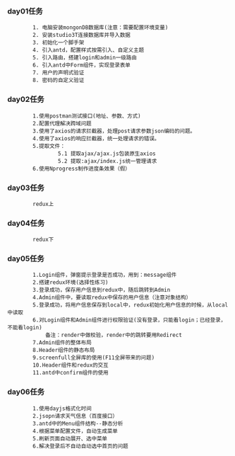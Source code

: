 ### day01任务
			1. 电脑安装mongonDB数据库(注意：需要配置环境变量)
			2. 安装studio3T连接数据库并导入数据
			3. 初始化一个脚手架
			4. 引入antd，配置样式按需引入、自定义主题
			5. 引入路由，搭建login和admin一级路由
			6. 引入antd中Form组件，实现登录表单
			7. 用户的声明式验证
			8. 密码的自定义验证

### day02任务
			1.使用postman测试接口(地址、参数、方式)
			2.配置代理解决跨域问题
			3.使用了axios的请求拦截器，处理post请求参数json编码的问题。
			4.使用了axios的响应拦截器，统一处理请求的错误。
			5.提取文件：
					5.1 提取ajax/ajax.js包装原生axios
					5.2 提取:ajax/index.js统一管理请求
			6.使用Nprogress制作进度条效果（假）

### day03任务
			redux上

### day04任务
			redux下

### day05任务
			1.Login组件，弹窗提示登录是否成功，用到：message组件
			2.搭建redux环境(选择性练习)
			3.登录成功，保存用户信息到redux中，随后跳转到Admin
			4.Admin组件中，要读取redux中保存的用户信息（注意对象结构）
			5.登录成功，将用户信息保存到local中，redux初始化用户信息的时候，从local中读取
			6.对Login组件和Admin组件进行权限验证(没有登录，只能看login；已经登录，不能看login)
				备注：render中做校验，render中的跳转要用Redirect
			7.Admin组件的整体布局
			8.Header组件的静态布局
			9.screenfull全屏库的使用(F11全屏带来的问题)
			10.Header组件和redux的交互
			11.antd中confirm组件的使用

### day06任务
			1.使用dayjs格式化时间
			2.jsopn请求天气信息（百度接口）
			3.antd中的Menu组件结构--静态分析
			4.根据菜单配置文件，自动生成菜单
			5.刷新页面自动展开、选中菜单
			6.解决登录后不自动自动选中首页的问题

